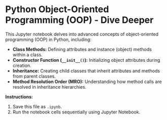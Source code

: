 # Python Object-Oriented Programming (OOP) - Dive Deeper

This Jupyter notebook delves into advanced concepts of object-oriented programming (OOP) in Python, including:

* **Class Methods:** Defining attributes and instance (object) methods within a class.
* **Constructor Function (`__init__()`):** Initializing object attributes during creation.
* **Inheritance:** Creating child classes that inherit attributes and methods from parent classes.
* **Method Resolution Order (MRO):** Understanding how method calls are resolved in inheritance hierarchies.

**Instructions:**

1. Save this file as `.ipynb`.
2. Run the notebook cells sequentially using Jupyter Notebook.
